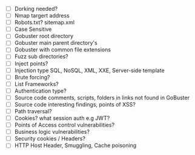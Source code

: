 
- [ ] Dorking needed? 
- [ ] Nmap targert address
- [ ] Robots.txt? sitemap.xml
- [ ] Case Sensitive 
- [ ] Gobuster root directory
- [ ] Gobuster main parent directory's
- [ ] Gobuster with common file extensions 
- [ ] Fuzz sub directories? 
- [ ] Inject points?
- [ ] Injection type SQL, NoSQL, XML, XXE, Server-side template
- [ ] Brute forcing? 
- [ ] List Frameworks?
- [ ] Authentication type?
- [ ] Source code comments, scripts, folders in links not found in GoBuster
- [ ] Source code interesting findings, points of XSS? 
- [ ] Path traversal?
- [ ] Cookies? what session auth e.g JWT? 
- [ ] Points of Access control vulnerabilities?
- [ ] Business logic vulnerabilities?
- [ ] Security cookies / Headers?  
- [ ] HTTP Host Header, Smuggling, Cache poisoning
